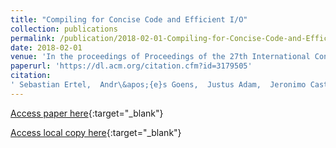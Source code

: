 ```yaml
---
title: "Compiling for Concise Code and Efficient I/O"
collection: publications
permalink: /publication/2018-02-01-Compiling-for-Concise-Code-and-Efficient-IO
date: 2018-02-01
venue: 'In the proceedings of Proceedings of the 27th International Conference on Compiler Construction (CC 2018)'
paperurl: 'https://dl.acm.org/citation.cfm?id=3179505'
citation:
' Sebastian Ertel,  Andr\&apos;{e}s Goens,  Justus Adam,  Jeronimo Castrillon, &quot;Compiling for Concise Code and Efficient I/O.&quot; In the proceedings of Proceedings of the 27th International Conference on Compiler Construction (CC 2018), 2018.'
---
```

[Access paper here](https://dl.acm.org/citation.cfm?id=3179505){:target="_blank"}

[Access local copy here](yauhau_cc_2018.pdf){:target="_blank"}
